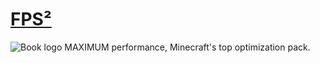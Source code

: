# [FPS²](https://modrinth.com/modpack/fps2)
![Book logo](/least-github-pages/assets/Logo.png)
MAXIMUM performance, Minecraft's top optimization pack.

